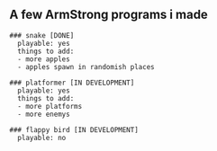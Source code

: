 ## A few ArmStrong programs i made
~~~
### snake [DONE]
  playable: yes
  things to add:
  - more apples
  - apples spawn in randomish places
~~~

~~~
### platformer [IN DEVELOPMENT]
  playable: yes
  things to add:
  - more platforms
  - more enemys
~~~

~~~
### flappy bird [IN DEVELOPMENT]
  playable: no
~~~

